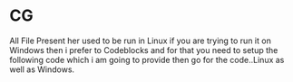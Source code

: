 # CG
All File Present her used to be run in Linux if you are trying to run it on Windows then i prefer to Codeblocks and for that  you need to setup the following code which i am going to provide then go for the code..Linux as well as Windows.
